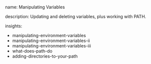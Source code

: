 name: Manipulating Variables

description: Updating and deleting variables, plus working with PATH.

insights:
  - manipulating-environment-variables
  - manipulating-environment-variables-ii
  - manipulating-environment-variables-iii
  - what-does-path-do
  - adding-directories-to-your-path
